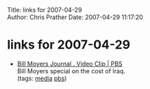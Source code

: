 Title: links for 2007-04-29  
Author: Chris Prather
Date: 2007-04-29 11:17:20

# links for 2007-04-29
<ul class="delicious">
	<li>
		<div class="delicious-link"><a href="http://www.pbs.org/moyers/journal/video_popups/pop_vid_btw1-1.html?playertype=quicktime;speed=480;helptemplate=%2Fmoyers%2Fjournal%2Fwatch%2Fpop_help.html;mediatype=video;media=%2Fwnet%2Fmoyers%2Fjournal%2Fbtw%2FBTW_part1_320.mov%2C%2Fwnet%2Fmoyers%2Fjournal%2Fbtw%2FBTW_part1_480.mov%2C%2Fwnet%2Fmoyers%2Fjournal%2Fbtw%2FBTW_part1_320.wmv%2C%2Fwnet%2Fmoyers%2Fjournal%2Fbtw%2FBTW_part1_480.wmv;version=1.0;playertemplate=%2Fmoyers%2Fjournal%2Fwatch%2Fpop_video.html;basepath=%2Fmoyers%2Fjournal%2Fvideo_popups%2Fpop_vid_btw1-1.html;prefchange=1">Bill Moyers Journal . Video Clip | PBS</a></div>
		<div class="delicious-extended">Bill Moyers special on the cost of Iraq.</div>
		<div class="delicious-tags">(tags: <a href="http://del.icio.us/perigrin/media">media</a> <a href="http://del.icio.us/perigrin/pbs">pbs</a>)</div>
	</li>
</ul>

